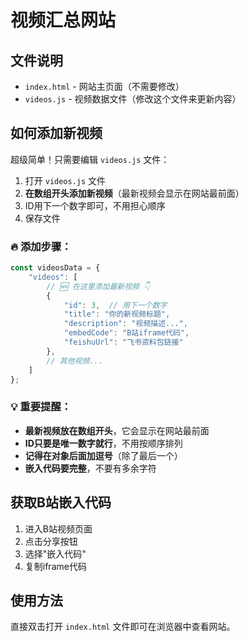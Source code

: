 # 视频汇总网站

## 文件说明

- `index.html` - 网站主页面（不需要修改）
- `videos.js` - 视频数据文件（修改这个文件来更新内容）

## 如何添加新视频

超级简单！只需要编辑 `videos.js` 文件：

1. 打开 `videos.js` 文件
2. **在数组开头添加新视频**（最新视频会显示在网站最前面）
3. ID用下一个数字即可，不用担心顺序
4. 保存文件

### 🔥 添加步骤：

```javascript
const videosData = {
    "videos": [
        // 🆕 在这里添加最新视频 👇
        {
            "id": 3,  // 用下一个数字
            "title": "你的新视频标题",
            "description": "视频描述...",
            "embedCode": "B站iframe代码",
            "feishuUrl": "飞书资料包链接"
        },
        // 其他视频...
    ]
};
```

### 💡 重要提醒：

- **最新视频放在数组开头**，它会显示在网站最前面
- **ID只要是唯一数字就行**，不用按顺序排列
- **记得在对象后面加逗号**（除了最后一个）
- **嵌入代码要完整**，不要有多余字符

## 获取B站嵌入代码

1. 进入B站视频页面
2. 点击分享按钮
3. 选择"嵌入代码"
4. 复制iframe代码

## 使用方法

直接双击打开 `index.html` 文件即可在浏览器中查看网站。
